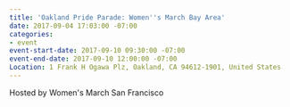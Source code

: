 ```yaml
---
title: 'Oakland Pride Parade: Women''s March Bay Area'
date: 2017-09-04 17:03:00 -07:00
categories:
- event
event-start-date: 2017-09-10 09:30:00 -07:00
event-end-date: 2017-09-10 12:00:00 -07:00
Location: 1 Frank H Ogawa Plz, Oakland, CA 94612-1901, United States
---
```


Hosted by Women's March San Francisco
